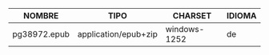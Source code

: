 | NOMBRE | TIPO | CHARSET | IDIOMA |
|--------|--------|---------|---------|
 | pg38972.epub | application/epub+zip | windows-1252 | de | 
